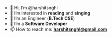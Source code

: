 - 👋 Hi, I’m @harshitsnghl
- 👀 I’m interested in **reading** and **singing**
- 🌱 I’m an Engineer (**B.Tech CSE**)
- 💞️ I’m a **Software Developer**
- 📫 How to reach me: **harshitsnghl@gmail.com** 
